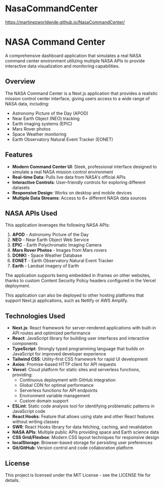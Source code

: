 # NasaCommandCenter

https://martinezworldwide.github.io/NasaCommandCenter/


# NASA Command Center

A comprehensive dashboard application that simulates a real NASA command center environment utilizing multiple NASA APIs to provide interactive data visualization and monitoring capabilities.

## Overview

The NASA Command Center is a Next.js application that provides a realistic mission control center interface, giving users access to a wide range of NASA data, including:

- Astronomy Picture of the Day (APOD)
- Near Earth Object (NEO) tracking
- Earth imaging systems (EPIC)
- Mars Rover photos
- Space Weather monitoring
- Earth Observatory Natural Event Tracker (EONET)

## Features

- **Modern Command Center UI**: Sleek, professional interface designed to simulate a real NASA mission control environment
- **Real-time Data**: Pulls live data from NASA's official APIs
- **Interactive Controls**: User-friendly controls for exploring different datasets
- **Responsive Design**: Works on desktop and mobile devices
- **Multiple Data Streams**: Access to 6+ different NASA data sources

## NASA APIs Used

This application leverages the following NASA APIs:

1. **APOD** - Astronomy Picture of the Day
2. **NEO** - Near Earth Object Web Service
3. **EPIC** - Earth Polychromatic Imaging Camera
4. **Mars Rover Photos** - Images from Mars rovers
5. **DONKI** - Space Weather Database
6. **EONET** - Earth Observatory Natural Event Tracker
7. **Earth** - Landsat imagery of Earth

The application supports being embedded in iframes on other websites, thanks to custom Content Security Policy headers configured in the Vercel deployment.

This application can also be deployed to other hosting platforms that support Next.js applications, such as Netlify or AWS Amplify.

## Technologies Used

- **Next.js**: React framework for server-rendered applications with built-in API routes and optimized performance
- **React**: JavaScript library for building user interfaces and interactive components
- **TypeScript**: Strongly typed programming language that builds on JavaScript for improved developer experience
- **Tailwind CSS**: Utility-first CSS framework for rapid UI development
- **Axios**: Promise-based HTTP client for API requests
- **Vercel**: Cloud platform for static sites and serverless functions, providing:
  - Continuous deployment with GitHub integration
  - Global CDN for optimal performance
  - Serverless functions for API endpoints
  - Environment variable management
  - Custom domain support
- **ESLint**: Static code analysis tool for identifying problematic patterns in JavaScript code
- **React Hooks**: Feature that allows using state and other React features without writing classes
- **SWR**: React Hooks library for data fetching, caching, and revalidation
- **NASA APIs**: Multiple public APIs providing space and Earth science data
- **CSS Grid/Flexbox**: Modern CSS layout techniques for responsive design
- **localStorage**: Browser-based storage for persisting user preferences
- **Git/GitHub**: Version control and code collaboration platform

## License

This project is licensed under the MIT License - see the LICENSE file for details.
